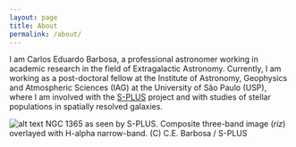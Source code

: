 ```yaml
---
layout: page
title: About
permalink: /about/
---
```


I am Carlos Eduardo Barbosa, a professional astronomer working in academic research in the field of Extragalactic Astronomy. Currently, I am working as a post-doctoral fellow at the Institute of Astronomy, Geophysics and Atmospheric Sciences (IAG) at the University of São Paulo (USP), where I am involved with the [S-PLUS](http://www.splus.iag.usp.br/en/) project and with studies of stellar populations in spatially resolved galaxies.

![alt text](assets/FCC121-SPLUS.png "NGC 1365")
NGC 1365 as seen by S-PLUS. Composite three-band image (*riz*) overlayed with H-alpha narrow-band. (C) C.E. Barbosa / S-PLUS

